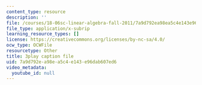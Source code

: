 ```yaml
---
content_type: resource
description: ''
file: /courses/18-06sc-linear-algebra-fall-2011/7a9d792ea98ea5c4e143e96dab607ed6_4PnArrxCZLE.srt
file_type: application/x-subrip
learning_resource_types: []
license: https://creativecommons.org/licenses/by-nc-sa/4.0/
ocw_type: OCWFile
resourcetype: Other
title: 3play caption file
uid: 7a9d792e-a98e-a5c4-e143-e96dab607ed6
video_metadata:
  youtube_id: null
---
```

